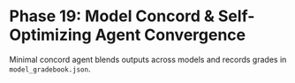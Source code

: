 # Phase 19: Model Concord & Self-Optimizing Agent Convergence

Minimal concord agent blends outputs across models and records grades in `model_gradebook.json`.
